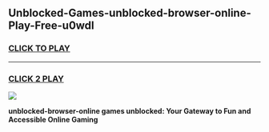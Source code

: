 
## Unblocked-Games-unblocked-browser-online-Play-Free-u0wdl
<h3>
<a href="https://premium76.site?title=unblocked-browser-online&ref=18A1">CLICK TO PLAY</a></h3>
<hr>

<h3>
<a href="https://premium76.site?title=unblocked-browser-online&ref=18A1">CLICK 2 PLAY</a>
  
</h3>

<a href="https://premium76.site?title=unblocked-browser-online&ref=18A1"><img src="https://clearcache.store/games.png"></a>


**unblocked-browser-online games unblocked: Your Gateway to Fun and Accessible Online Gaming**
